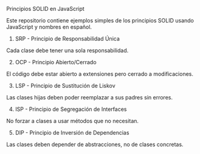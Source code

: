 Principios SOLID en JavaScript

Este repositorio contiene ejemplos simples de los principios SOLID usando JavaScript y nombres en español.



 1) SRP - Principio de Responsabilidad Única

Cada clase debe tener una sola responsabilidad.



 2) OCP - Principio Abierto/Cerrado

El código debe estar abierto a extensiones pero cerrado a modificaciones.



 3) LSP - Principio de Sustitución de Liskov

Las clases hijas deben poder reemplazar a sus padres sin errores.



4) ISP - Principio de Segregación de Interfaces

No forzar a clases a usar métodos que no necesitan.



5) DIP - Principio de Inversión de Dependencias

Las clases deben depender de abstracciones, no de clases concretas.





